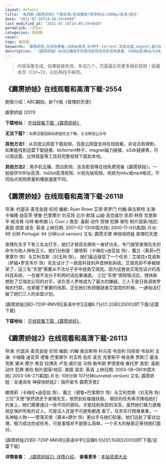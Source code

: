 ```yaml
---
layout: default
title: '电视剧《霹雳娇娃》下载资源/在线播放/视频地址/1080p/高清/蓝光'
date: "2021-07-10T14:40:29+0800"
last_modified_at: "2021-07-10T14:40:29+0800"
permalink: /2554/
categories: 电视剧
cover:
tags: 电视剧
keywords: '霹雳娇娃,在线免费看,1080p高清,bt种子,torrent,百度云盘,magnet,磁力链,迅雷下载资源'
description: '《霹雳娇娃》在线云播放手机西瓜影院吉吉影音免费看，1080p高清bd/hd未删减完整版和tc抢先枪版，mkv/mp4格式，附带bt/torrent种子、magnet/磁力链、百度云盘、网盘资源迅雷下载链接'
---
```


>内容采集生成，如果链接失效，多试几个，页面最后有更多精彩视频！收藏本页（Ctrl+D)，以后再找不麻烦。


## 《霹雳娇娃》在线观看和高清下载-2554

剧情介绍：ABC翻拍，新TV版《查理的天使》


霹雳娇娃 (2011)

**下载地址**： [在线观看下载 《霹雳娇娃》](https://www.btbtdy.me/btdy/dy13411.html) 


**无法下载?**：`如果迅雷因版权原因无法下载，关注微信公众号 `

**其他方法1**：从百度云网盘下载视频，百度云网盘支持在线观看，非会员有限制，如果能找到迅雷下载链接、bt/torrent种子、magnet磁力链接、e2dk链接等，可以用迅雷、比特彗星等工具将完整视频下载到本地。

**其他方法2**：用手机云播、西瓜影院、吉吉影音等在线免费观看《霹雳娇娃》，一般提供1080p高清、hd/bd高清视频、tc抢先版视频，视频为mkv或mp4格式，不同站点视频质量和播放速度不同。


## 《霹雳娇娃》在线观看和高清下载-26118

导演: 约瑟夫·麦克金提·尼彻 编剧: Ryan Rowe 艾德·索罗门 约翰·奥古斯特 主演: 卡梅隆·迪亚茨 德鲁·巴里摩尔 刘玉玲 比尔·默瑞 山姆·洛克威尔 凯莉·林奇 克里斯平·格洛弗 马特·勒布朗 LL Cool J 类型: 喜剧 动作 惊悚 犯罪 冒险 制片国家/地区: 美国 德国 语言: 英语 上映日期: 2001-02-13(中国大陆) 2000-11-03(美国) 片长: 98 分钟 Portugal: 94 分钟(cut version) 又名: 霹雳天使 神探俏娇娃 查理的天使

查理先生手下有三名女打手，她们才貌双全拥有一身好功夫，专门接受查理先生的命令为他人伸张正义。她们分别是：娜塔莉（卡梅伦•迪亚兹 饰）、戴兰（茱莉•巴里摩尔 饰）与艾利克斯（刘玉玲 饰）。 她们最近接受了一个任务：艾瑞克•克诺斯（萨姆•罗克韦尔 饰）先生设计了一款高科技的声音辨别系统。艾瑞克却不幸被绑架了，这三名“天使”需要从不法分子手中拯救艾瑞克。因为这套由艾瑞克设计的高科技系统，一旦被不法分子利用的话后果堪虞。 三位“天使”得知情况后，很快联想到了艾瑞克公司的对手，该负责人罗格成为了最大的嫌疑。三人于是日夜调查罗格的行踪，也掌握了重要的线索。正在她们有把握拯救艾瑞克的时候，一通电话打破了她们三人的全盘计划。


[霹雳娇娃][BD-720P-RMVB][英语中字][豆瓣6.7分][1.2GB][2000][BT下载/迅雷下载]

**下载地址**： [在线观看下载 《霹雳娇娃》](https://www.btdx8.com/torrent/charlies_angels_2000.html) 


## 《霹雳娇娃2》在线观看和高清下载-26113

导演: 约瑟夫·麦克金提·尼彻 编剧: 约翰·奥古斯特 科马克·韦伯利 玛丽安·韦伯利 主演: 卡梅隆·迪亚茨 德鲁·巴里摩尔 刘玉玲 伯尼·麦克 克里斯平·格洛弗 贾斯汀·塞洛克斯 黛米·摩尔 希亚·拉博夫 卢克·威尔逊 马特·勒布朗 罗德里格·桑托罗 类型: 喜剧 动作 犯罪 冒险 制片国家/地区: 美国 语言: 英语 上映日期: 2003-08-08(中国大陆) 2003-06-27(美国) 片长: 106分钟 107分钟(unrated version) 又名: 霹雳娇娃：全速进攻 神探俏娇娃2：指环密令 霹雳天使2

娜塔莉（卡梅伦•迪亚兹 饰）、戴兰（德鲁•巴里摩尔 饰）与艾利克斯（刘玉玲 饰）三位“天使”依然效忠于查理先生，依然到处锄强扶弱。 艰巨的任务再次降临她们的身上，她们需要通过一些不同的密码，才能找到失踪的法官。虽然她们极力遵循规定保护所有的证人，可是证人还是不可避免都遇 害了。任务实行困难重重，一名神秘人物——堕落天使（黛米•摩尔 饰）更出手与她们较量。她们远赴了蒙古边境，极力成功完成任务，可是事情并不是那么简单，一个天大的秘密正等待她们面对。


[霹雳娇娃2][BD-720P-RMVB][英语中字][豆瓣6.5分][1.5GB][2003][BT下载/迅雷下载]

**详情查看**： [《霹雳娇娃2》详情介绍](/movie/26113/)， **查看更多**：[本站资源大全](/movie/t/all/)

